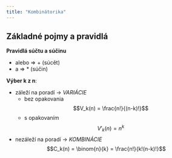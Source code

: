 ```yaml
---
title: "Kombinátorika"
---
```


## Základné pojmy a pravidlá

**Pravidlá súčtu a súčinu**
- alebo => + (súcět)
- a => \* (súčin)

**Výber k z n**:
- záleží na poradí -> *VARIÁCIE*
	- bez opakovania 
		$$V_k(n) = \frac{n!}{(n-k)!}$$
	- s opakovaním
		$$V'_k(n) = n^k$$
- nezáleží na poradí -> *KOMBINÁCIE*
	$$C_k(n) = \binom{n}{k} = \frac{n!}{k!(n-k)!}$$